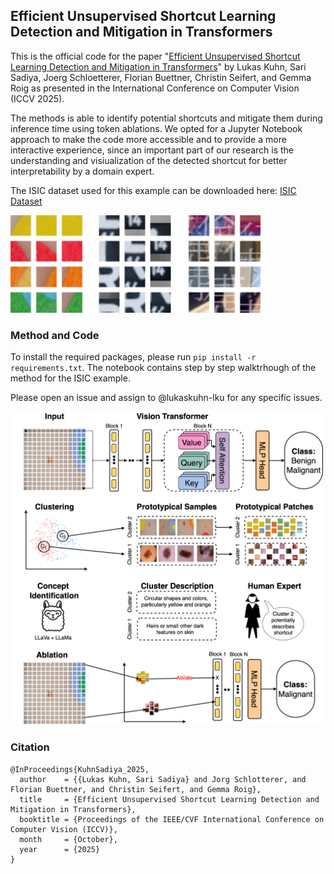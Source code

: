 ## Efficient Unsupervised Shortcut Learning Detection and Mitigation in Transformers

This is the official code for the paper "[Efficient Unsupervised Shortcut Learning Detection and Mitigation in Transformers](https://arxiv.org/pdf/2501.00942)" by Lukas Kuhn, Sari Sadiya, Joerg Schloetterer, Florian Buettner, Christin Seifert, and Gemma Roig as presented in the International Conference on Computer Vision (ICCV 2025).

The methods is able to identify potential shortcuts and mitigate them during inference time using token ablations. We opted for a Jupyter Notebook approach to make the code more accessible and to provide a more interactive experience, since an important part of our research is the understanding and visiualization of the detected shortcut for better interpretability by a domain expert.

The ISIC dataset used for this example can be downloaded here: [ISIC Dataset](https://challenge.isic-archive.com/data/)

<img src="./docs/protoPatches.png" width="400"/>

### Method and Code

To install the required packages, please run `pip install -r requirements.txt`. The notebook contains step by step walktrhough of the method for the ISIC example.

Please open an issue and assign to @lukaskuhn-lku for any specific issues.

<img src="./docs/method.png" width="500"/>

### Citation

```
@InProceedings{KuhnSadiya_2025,
  author    = {{Lukas Kuhn, Sari Sadiya} and Jorg Schlotterer, and Florian Buettner, and Christin Seifert, and Gemma Roig},
  title     = {Efficient Unsupervised Shortcut Learning Detection and Mitigation in Transformers}, 
  booktitle = {Proceedings of the IEEE/CVF International Conference on Computer Vision (ICCV)},
  month     = {October},
  year      = {2025}
}
```

